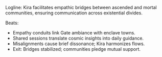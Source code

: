 ﻿---
series: 4
novella: 5
file: S4N5_CH07
type: chapter
pov: Kira
setting: Empathic liaison â€“ cross-realm coordination
word_target_min: 1201
word_target_max: 2299
status: outline
---
Logline: Kira facilitates empathic bridges between ascended and mortal communities, ensuring communication across existential divides.

Beats:
- Empathy conduits link Gate ambiance with enclave towns.
- Shared sessions translate cosmic insights into daily guidance.
- Misalignments cause brief dissonance; Kira harmonizes flows.
- Exit: Bridges stabilized; communities pledge mutual support.